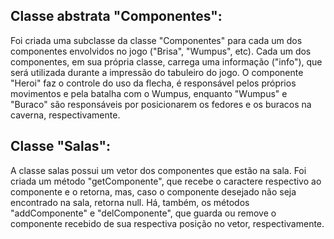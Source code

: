 ## Classe abstrata "Componentes":
Foi criada uma subclasse da classe "Componentes" para cada um dos componentes envolvidos no jogo ("Brisa", "Wumpus", etc). Cada um dos componentes, em sua própria classe, carrega uma informação ("info"), que será utilizada durante a impressão do tabuleiro do jogo. O componente "Heroi" faz o controle do uso da flecha, é responsável pelos próprios movimentos e pela batalha com o Wumpus, enquanto "Wumpus" e "Buraco" são responsáveis por posicionarem os fedores e os buracos na caverna, respectivamente.

## Classe "Salas":
A classe salas possui um vetor dos componentes que estão na sala. Foi criada um método "getComponente", que recebe o caractere respectivo ao componente e o retorna, mas, caso o componente desejado não seja encontrado na sala, retorna null. Há, também, os métodos "addComponente" e "delComponente", que guarda ou remove o componente recebido de sua respectiva posição no vetor, respectivamente.